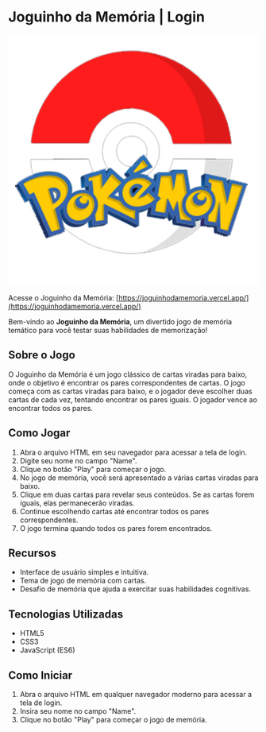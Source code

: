 # Joguinho da Memória | Login

![Screenshot](./images/poke.png)

Acesse o Joguinho da Memória: [https://joguinhodamemoria.vercel.app/](https://joguinhodamemoria.vercel.app/)

Bem-vindo ao **Joguinho da Memória**, um divertido jogo de memória temático para você testar suas habilidades de memorização!

## Sobre o Jogo

O Joguinho da Memória é um jogo clássico de cartas viradas para baixo, onde o objetivo é encontrar os pares correspondentes de cartas. O jogo começa com as cartas viradas para baixo, e o jogador deve escolher duas cartas de cada vez, tentando encontrar os pares iguais. O jogador vence ao encontrar todos os pares.

## Como Jogar

1. Abra o arquivo HTML em seu navegador para acessar a tela de login.
2. Digite seu nome no campo "Name".
3. Clique no botão "Play" para começar o jogo.
4. No jogo de memória, você será apresentado a várias cartas viradas para baixo.
5. Clique em duas cartas para revelar seus conteúdos. Se as cartas forem iguais, elas permanecerão viradas.
6. Continue escolhendo cartas até encontrar todos os pares correspondentes.
7. O jogo termina quando todos os pares forem encontrados.

## Recursos

-   Interface de usuário simples e intuitiva.
-   Tema de jogo de memória com cartas.
-   Desafio de memória que ajuda a exercitar suas habilidades cognitivas.

## Tecnologias Utilizadas

-   HTML5
-   CSS3
-   JavaScript (ES6)

## Como Iniciar

1. Abra o arquivo HTML em qualquer navegador moderno para acessar a tela de login.
2. Insira seu nome no campo "Name".
3. Clique no botão "Play" para começar o jogo de memória.
